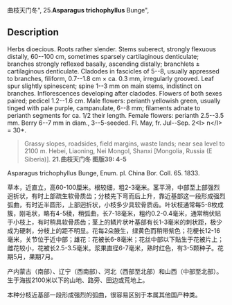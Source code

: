 曲枝天门冬",
25.**Asparagus trichophyllus** Bunge",

## Description
Herbs dioecious. Roots rather slender. Stems suberect, strongly flexuous distally, 60--100 cm, sometimes sparsely cartilaginous denticulate; branches strongly reflexed basally, ascending distally; branchlets ± cartilaginous denticulate. Cladodes in fascicles of 5--8, usually appressed to branches, filiform, 0.7--1.8 cm × ca. 0.3 mm, irregularly grooved. Leaf spur slightly spinescent; spine 1--3 mm on main stems, indistinct on branches. Inflorescences developing after cladodes. Flowers of both sexes paired; pedicel 1.2--1.6 cm. Male flowers: perianth yellowish green, usually tinged with pale purple, campanulate, 6--8 mm; filaments adnate to perianth segments for ca. 1/2 their length. Female flowers: perianth 2.5--3.5 mm. Berry 6--7 mm in diam., 3--5-seeded. Fl. May, fr. Jul--Sep. 2&lt;I&gt; n&lt;/I&gt; = 30*.

> Grassy slopes, roadsides, field margins, waste lands; near sea level to 2100 m. Hebei, Liaoning, Nei Mongol, Shanxi [Mongolia, Russia (E Siberia)].
**21.曲枝天门冬 图版39: 4-5**

Asparagus trichophyllus Bunge, Enum. pl. China Bor. Coll. 65. 1833.

草本，近直立，高60-100厘米。根较细，粗2-3毫米。茎平滑，中部至上部强烈迥折状，有时上部疏生软骨质齿；分枝先下弯而后上升，靠近基部这一段形成强烈弧曲，有时近半圆形，上部迥折状，小枝多少具软骨质齿。叶状枝通常每5-8枚成簇，刚毛状，略有4-5稜，稍弧曲，长7-18毫米，粗约0.2-0.4毫米，通常稍伏贴于小枝上，有时稍具软骨质齿；茎上的鳞片状叶基部有长1-3毫米的刺状距，极少成为硬刺，分枝上的距不明显。花每2朵腋生，绿黄色而稍带紫色；花梗长12-16毫米，关节位于近中部；雄花：花被长6-8毫米；花丝中部以下贴生于花被片上；雌花较小，花被长2.5-3.5毫米。浆果直径6-7毫米，熟时红色，有3-5颗种子。花期5月，果期7月。

产内蒙古（南部）、辽宁（西南部）、河北（西部至北部）和山西（中部至北部）。生于海拔2100米以下的山地、路旁、田边或荒地上。

本种分枝近基部一段形成强烈的弧曲，很容易区别于本属其他国产种类。
